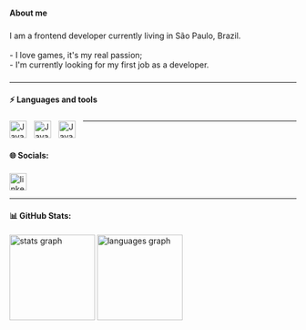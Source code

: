 <h4 align="left">About me</h4>

###

<p align="left">I am a frontend developer currently living in São Paulo, Brazil.<br><br>-  I love games, it's my real passion;<br>-  I'm currently looking for my first job as a developer.</p>

###

---

<h4 align="left">⚡ Languages and tools</h4>

###

<div align="left">

<img align= "left" alt="Java" width= "30px" style= "padding-right:10px;" src="https://cdn.jsdelivr.net/gh/devicons/devicon/icons/javascript/javascript-original.svg"/>

<img align= "left" alt="Java" width= "30px" style= "padding-right:10px;" 
src="https://cdn.jsdelivr.net/gh/devicons/devicon/icons/html5/html5-original.svg" />

<img align= "left" alt="Java" width= "30px" style= "padding-right:10px;" src="https://cdn.jsdelivr.net/gh/devicons/devicon/icons/css3/css3-original.svg" />
                 
</div>

###

---

<br>
<h4 align="left">🌐 Socials:</h4>

###

<div align="left">
  <a href="https://www.linkedin.com/in/gustavo-cae" target="_blank">
    <img src="https://raw.githubusercontent.com/maurodesouza/profile-readme-generator/master/src/assets/icons/social/linkedin/default.svg" width="30px" alt="linkedin logo"  />
  </a>
</div>

---

<h4 align="left">📊 GitHub Stats:</h4>

<div align="left">
  <img src="https://github-readme-stats.vercel.app/api?username=gustavocae&show_icons=true&theme=neon" height="150" alt="stats graph"  />
  <img src="https://github-readme-stats.vercel.app/api/top-langs/?username=gustavocae&&theme=neon" height="150" alt="languages graph"  />
</div>

<!--

